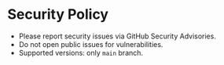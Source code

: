 # Security Policy

- Please report security issues via GitHub Security Advisories.
- Do not open public issues for vulnerabilities.
- Supported versions: only `main` branch.

